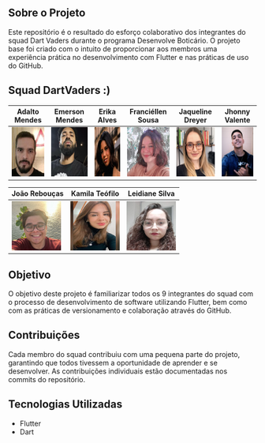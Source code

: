 
## Sobre o Projeto
Este repositório é o resultado do esforço colaborativo dos integrantes do squad Dart Vaders durante o programa Desenvolve Boticário. O projeto base foi criado com o intuito de proporcionar aos membros uma experiência prática no desenvolvimento com Flutter e nas práticas de uso do GitHub.

## Squad DartVaders :)

|Adalto Mendes| Emerson Mendes | Erika Alves | Franciéllen Sousa | Jaqueline Dreyer | Jhonny Valente |
|---|---|---|---|---|---|
|<img src="./assets/integrantes/adalto.png" height="100" width="100">|<img src="./assets/integrantes/eme.png" height="100" width="100">|<img src="./assets/integrantes/erika.png" height="100" width="100">|<img src="./assets/integrantes/fran.png" height="100" width="100">|<img src="./assets/integrantes/jaque.png" height="100" width="100">| <img src="./assets/integrantes/jhonny.png" height="100" width="100">|

| João Rebouças | Kamila Teófilo |  Leidiane Silva | 
|---|---|---|
|<img src="./assets/integrantes/reboucas.png" height="100" width="100">|<img src="./assets/integrantes/kami.png" height="100" width="100">|<img src="./assets/integrantes/leidi.jpeg" height="100" width="100">|

## Objetivo
O objetivo deste projeto é familiarizar todos os 9 integrantes do squad com o processo de desenvolvimento de software utilizando Flutter, bem como com as práticas de versionamento e colaboração através do GitHub.

## Contribuições
Cada membro do squad contribuiu com uma pequena parte do projeto, garantindo que todos tivessem a oportunidade de aprender e se desenvolver. As contribuições individuais estão documentadas nos commits do repositório.

## Tecnologias Utilizadas
- Flutter
- Dart
